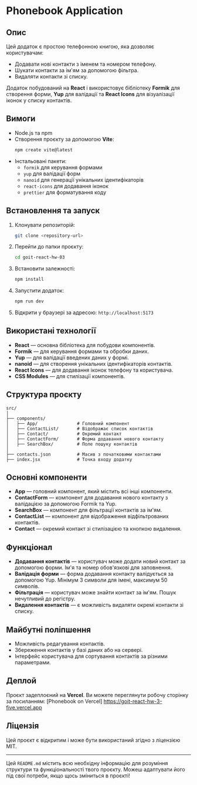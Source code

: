 
# Phonebook Application

## Опис

Цей додаток є простою телефонною книгою, яка дозволяє користувачам:

- Додавати нові контакти з іменем та номером телефону.
- Шукати контакти за ім'ям за допомогою фільтра.
- Видаляти контакти зі списку.
  
Додаток побудований на **React** і використовує бібліотеку **Formik** для створення форми, **Yup** для валідації та **React Icons** для візуалізації іконок у списку контактів.

## Вимоги

- Node.js та npm
- Створення проєкту за допомогою **Vite**:
  ```bash
  npm create vite@latest
  ```
- Інстальовані пакети:
  - `formik` для керування формами
  - `yup` для валідації форм
  - `nanoid` для генерації унікальних ідентифікаторів
  - `react-icons` для додавання іконок
  - `prettier` для форматування коду

## Встановлення та запуск

1. Клонувати репозиторій:
   ```bash
   git clone <repository-url>
   ```

2. Перейти до папки проєкту:
   ```bash
   cd goit-react-hw-03
   ```

3. Встановити залежності:
   ```bash
   npm install
   ```

4. Запустити додаток:
   ```bash
   npm run dev
   ```

5. Відкрити у браузері за адресою: `http://localhost:5173`

## Використані технології

- **React** — основна бібліотека для побудови компонентів.
- **Formik** — для керування формами та обробки даних.
- **Yup** — для валідації введених даних у формі.
- **nanoid** — для створення унікальних ідентифікаторів контактів.
- **React Icons** — для додавання іконок телефону та користувача.
- **CSS Modules** — для стилізації компонентів.

## Структура проєкту

```
src/
│
├── components/
│   ├── App/               # Головний компонент
│   ├── ContactList/       # Відображає список контактів
│   ├── Contact/           # Окремий контакт
│   ├── ContactForm/       # Форма додавання нового контакту
│   ├── SearchBox/         # Поле пошуку контактів
│
├── contacts.json          # Масив з початковими контактами
├── index.jsx              # Точка входу додатку
```

## Основні компоненти

- **App** — головний компонент, який містить всі інші компоненти.
- **ContactForm** — компонент для додавання нового контакту з валідацією за допомогою Formik та Yup.
- **SearchBox** — компонент для фільтрації контактів за ім'ям.
- **ContactList** — компонент для відображення відфільтрованих контактів.
- **Contact** — окремий контакт зі стилізацією та кнопкою видалення.

## Функціонал

- **Додавання контактів** — користувач може додати новий контакт за допомогою форми. Ім'я та номер обов'язкові для заповнення.
- **Валідація форми** — форма додавання контакту валідується за допомогою Yup. Мінімум 3 символи для імені, максимум 50 символів.
- **Фільтрація** — користувач може знайти контакт за ім'ям. Пошук нечутливий до регістру.
- **Видалення контактів** — є можливість видаляти окремі контакти зі списку.

## Майбутні поліпшення

- Можливість редагування контактів.
- Збереження контактів у базі даних або на сервері.
- Інтерфейс користувача для сортування контактів за різними параметрами.

## Деплой

Проєкт задеплоєний на **Vercel**. Ви можете переглянути робочу сторінку за посиланням: [Phonebook on Vercel]
https://goit-react-hw-3-five.vercel.app
## Ліцензія

Цей проєкт є відкритим і може бути використаний згідно з ліцензією MIT.

---

Цей `README.md` містить всю необхідну інформацію для розуміння структури та функціональності твого проєкту. Можеш адаптувати його під свої потреби, якщо щось зміниться в проєкті!